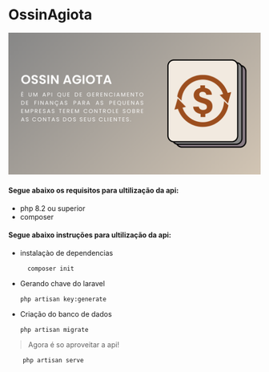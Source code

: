 # OssinAgiota

[![](agiota.png)](https://www.canva.com/design/DAGOhcQdjQE/rijrVWD9CZ9jScgFwdygdw/edit?utm_content=DAGOhcQdjQE&utm_campaign=designshare&utm_medium=link2&utm_source=sharebutton)

#### Segue abaixo os requisitos para ultilização da api:

- php 8.2 ou superior
- composer

#### Segue abaixo instruções para ultilização da api:

- instalaçào de dependencias

  ```console
    composer init
  ```

- Gerando chave do laravel

  ```console
  php artisan key:generate
  ```

- Criação do banco de dados
  ```console
  php artisan migrate
  ```

> Agora é so aproveitar a api!

```console
    php artisan serve
```
